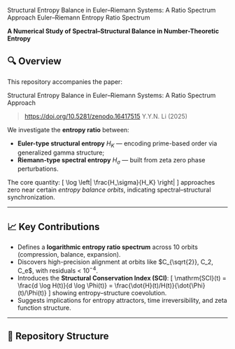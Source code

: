 

Structural Entropy Balance in Euler–Riemann Systems: A Ratio Spectrum Approach Euler–Riemann Entropy Ratio Spectrum

**A Numerical Study of Spectral–Structural Balance in Number-Theoretic Entropy**

## 🔍 Overview

This repository accompanies the paper:

Structural Entropy Balance in Euler–Riemann Systems: A Ratio Spectrum Approach
> https://doi.org/10.5281/zenodo.16417515
> Y.Y.N. Li (2025)

We investigate the **entropy ratio** between:
- **Euler-type structural entropy** $H_K$ — encoding prime-based order via generalized gamma structure;
- **Riemann-type spectral entropy** $H_\sigma$ — built from zeta zero phase perturbations.

The core quantity:
\[
\log \left| \frac{H_\sigma}{H_K} \right|
\]
approaches zero near certain *entropy balance orbits*, indicating spectral–structural synchronization.

---

## 📈 Key Contributions

- Defines a **logarithmic entropy ratio spectrum** across 10 orbits (compression, balance, expansion).
- Discovers high-precision alignment at orbits like $C_{\sqrt{2}}, C_2, C_e$, with residuals < $10^{-4}$.
- Introduces the **Structural Conservation Index (SCI)**:
  \[
  \mathrm{SCI}(t) = \frac{d \log H(t)}{d \log \Phi(t)} = \frac{\dot{H}(t)/H(t)}{\dot{\Phi}(t)/\Phi(t)}
  \]
  showing entropy–structure coevolution.
- Suggests implications for entropy attractors, time irreversibility, and zeta function structure.

---

## 📁 Repository Structure

